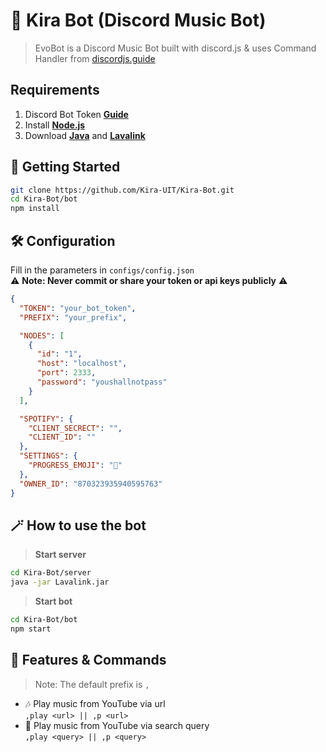 # 🤖 Kira Bot (Discord Music Bot)
> EvoBot is a Discord Music Bot built with discord.js & uses Command Handler from [discordjs.guide](https://discordjs.guide)
## Requirements
1. Discord Bot Token **[Guide](https://discordjs.guide/preparations/setting-up-a-bot-application.html#creating-your-bot)**
2. Install **[Node.js](https://nodejs.org/en/download/)**
3. Download **[Java](https://www.oracle.com/java/technologies/downloads/)** and **[Lavalink](https://ci.fredboat.com/repository/download/Lavalink_Build/9347:id/Lavalink.jar)**

## 🚀 **Getting Started**

```sh
git clone https://github.com/Kira-UIT/Kira-Bot.git
cd Kira-Bot/bot
npm install
```

## 🛠️ **Configuration**
Fill in the parameters in `configs/config.json`  
⚠️ **Note: Never commit or share your token or api keys publicly** ⚠️
```json
{
  "TOKEN": "your_bot_token",
  "PREFIX": "your_prefix",

  "NODES": [
    {
      "id": "1",
      "host": "localhost",
      "port": 2333,
      "password": "youshallnotpass"
    }
  ],

  "SPOTIFY": {
    "CLIENT_SECRECT": "",
    "CLIENT_ID": ""
  },
  "SETTINGS": {
    "PROGRESS_EMOJI": "🔶"
  },
  "OWNER_ID": "870323935940595763"
}
```

## 🪄 **How to use the bot**
> **Start server**
```sh
cd Kira-Bot/server
java -jar Lavalink.jar
```
> **Start bot**
```sh
cd Kira-Bot/bot
npm start
```

## 📝 **Features & Commands**
> Note: The default prefix is `,`
* 🎶 Play music from YouTube via url  
`,play <url> || ,p <url>`
* 🔎 Play music from YouTube via search query  
`,play <query> || ,p <query>`